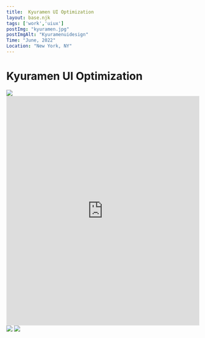 ```yaml
---
title:  Kyuramen UI Optimization
layout: base.njk
tags: ['work','uiux']
postImg: "kyuramen.jpg"
postImgAlt: "Kyuramenuidesign"
Time: "June, 2022"
Location: "New York, NY"
---
```

<main>
 <div class="container">
      <h1 class="p40">Kyuramen UI Optimization</h1>
      <img src="https://mir-s3-cdn-cf.behance.net/project_modules/2800_opt_1/5ae142146898409.62b8f63e4cef5.jpg">
     <iframe style="border: 1px solid rgba(0, 0, 0, 0.1);" width="100%" height="600" src="https://www.figma.com/embed?embed_host=share&url=https%3A%2F%2Fwww.figma.com%2Fproto%2FXgaGuaIDs0r2EbOspAyX3k%2F%25E4%25B9%259D%25E6%25B1%25A4%25E5%25B1%258B-APP%25E9%25A1%25B5%25E9%259D%25A2%25E8%25AE%25BE%25E8%25AE%25A1%3Fnode-id%3D217%253A1386%26scaling%3Dscale-down%26page-id%3D20%253A547%26starting-point-node-id%3D217%253A1386" allowfullscreen></iframe>
      <img src="https://mir-s3-cdn-cf.behance.net/project_modules/fs/378070146898409.62b8f63e4bef5.jpg">
      <img src="https://mir-s3-cdn-cf.behance.net/project_modules/fs/b4d2d6146898409.62b8f63e4c5cd.jpg">
       
  </div>
</main>
